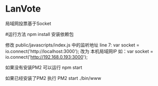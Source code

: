# LanVote
局域网投票基于Socket

#运行方法
npm install 安装依赖包

修改 public/javascripts/index.js 中的监听地址
  line 7:  var socket = io.connect('http://localhost:3000');
  改为 本机局域网IP 如：var socket = io.connect('http://192.168.0.193:3000');

 如果没有安装PM2 可以运行 npm start

 如果已经安装了PM2 执行 PM2 start ./bin/www